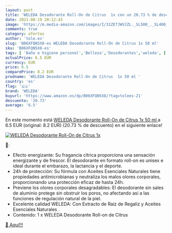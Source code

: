 ```yaml
---
layout: post
title: 'WELEDA Desodorante Roll-On de Citrus  1x con un 20.73 % de descuento'
date: 2021-08-19 20:12:43
image: 'https://m.media-amazon.com/images/I/31ZEfJWVJZL._SL500_._SL400_.jpg'
comments: true
category: ofertas
author: 'tole.es'
slug: 'B06XFQN5X8-es WELEDA Desodorante Roll-On de Citrus 1x 50 ml'
sku: 'B06XFQN5X8-es'
tags: [ 'Baño e higiene personal','Belleza','Desodorantes','weleda', ]
actualPrice: 6.5 EUR
currency: EUR
price: 6.5
comparePrice: 8.2 EUR
prodname: 'WELEDA Desodorante Roll-On de Citrus  1x 50 ml '
country: 'es'
flag: '🇪🇸'
brand: 'WELEDA'
buyurl: 'https://www.amazon.es/dp/B06XFQN5X8/?tag=tolees-21'
descuento: '20.73'
average: '6.5'
---
```


En este momento está [WELEDA Desodorante Roll-On de Citrus  1x 50 ml ](https://www.amazon.es/dp/B06XFQN5X8/?tag=tolees-21) a 6.5 EUR (original: 8.2 EUR) (20.73 %  de descuento) en el siguiente enlace!

[![WELEDA Desodorante Roll-On de Citrus  1x](https://m.media-amazon.com/images/I/31ZEfJWVJZL._SL500_._SL400_.jpg)](https://www.amazon.es/dp/B06XFQN5X8/?tag=tolees-21)

🔎:

- Efecto energizante: Su fragancia cítrica proporciona una sensación energizante y de frescor. El desodorante en formato roll-on es unisex e ideal durante el embarazo, la lactancia y el deporte.
- 24h de protección: Su fórmula con Aceites Esenciales Naturales tiene propiedades antimicrobianas y neutraliza los malos olores corporales, proporcionando una protección eficaz de hasta 24h.
- Previene los olores corporales desagradables: El desodorante sin sales de aluminio protege sin obstruir los poros, no afectando así a las funciones de regulación natural de la piel.
- Excelente calidad WELEDA: Con Extracto de Raiz de Regaliz y Aceites Esenciales Naturales .
- Contenido: 1 x WELEDA Desodorante Roll-on de Citrus

[🛒 Aquí!!!](https://www.amazon.es/dp/B06XFQN5X8/?tag=tolees-21)
